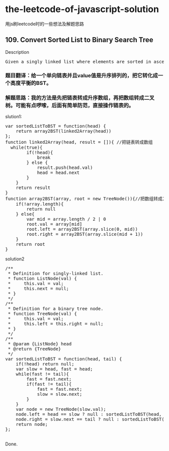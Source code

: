 

# the-leetcode-of-javascript-solution
用js刷leetcode时的一些想法及解题思路

## 109. Convert Sorted List to Binary Search Tree
Description
<pre>
Given a singly linked list where elements are sorted in ascending order, convert it to a height balanced BST.
</pre>

### 题目翻译：给一个单向链表并且value值是升序排列的，把它转化成一个高度平衡的BST。
### 解题思路：我的方法是先把链表转成升序数组，再把数组转成二叉树。可能有点啰嗦，后面有简单防范，直接操作链表的。


slution1:
<pre>
var sortedListToBST = function(head) {
    return array2BST(linked2Array(head))
};
function linked2Array(head, result = []){ //把链表转成数组
  while(true){
        if(!head){
            break
        } else {
            result.push(head.val)
            head = head.next
        }
    }
    return result
}
function array2BST(array, root = new TreeNode()){//把数组转成二叉树
    if(!array.length){
        return null
    } else{
        var mid = array.length / 2 | 0
        root.val = array[mid]
        root.left = array2BST(array.slice(0, mid))
        root.right = array2BST(array.slice(mid + 1))
    }
    return root
}
</pre>
solution2 
<pre>
/**
 * Definition for singly-linked list.
 * function ListNode(val) {
 *     this.val = val;
 *     this.next = null;
 * }
 */
/**
 * Definition for a binary tree node.
 * function TreeNode(val) {
 *     this.val = val;
 *     this.left = this.right = null;
 * }
 */
/**
 * @param {ListNode} head
 * @return {TreeNode}
 */
var sortedListToBST = function(head, tail) {
    if(!head) return null;
    var slow = head, fast = head;
    while(fast != tail){
        fast = fast.next;
        if(fast != tail){
            fast = fast.next;
            slow = slow.next;
        }
    }
    var node = new TreeNode(slow.val);
    node.left = head == slow ? null : sortedListToBST(head, slow);
    node.right = slow.next == tail ? null : sortedListToBST(slow.next, tail);
    return node;
};

</pre>
Done.
